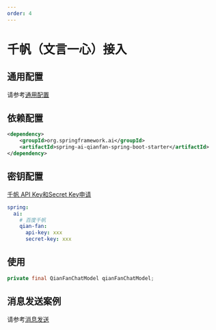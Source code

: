 ```yaml
---
order: 4
---
```

# 千帆（文言一心）接入

## 通用配置

请参考[通用配置](../config/base.md)

## 依赖配置

```xml
<dependency>
    <groupId>org.springframework.ai</groupId>
    <artifactId>spring-ai-qianfan-spring-boot-starter</artifactId>
</dependency>
```

## 密钥配置

[千帆 API Key和Secret Key申请](https://console.bce.baidu.com/qianfan/ais/console/applicationConsole/application)

```yml
spring:
  ai:
    # 百度千帆
    qian-fan:
      api-key: xxx
      secret-key: xxx
```

## 使用

```java
private final QianFanChatModel qianFanChatModel;
```

## 消息发送案例

请参考[消息发送](../chat.md)
